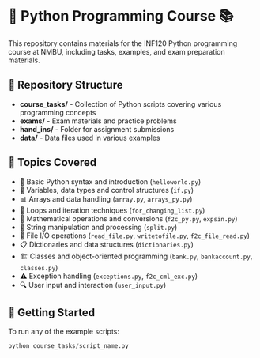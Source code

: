 # 🐍 Python Programming Course 📚

This repository contains materials for the INF120 Python programming course at NMBU, including tasks, examples, and exam preparation materials.

## 📂 Repository Structure

- **course_tasks/** - Collection of Python scripts covering various programming concepts
- **exams/** - Exam materials and practice problems
- **hand_ins/** - Folder for assignment submissions
- **data/** - Data files used in various examples

## 🧩 Topics Covered

- 🌟 Basic Python syntax and introduction (`helloworld.py`)
- 🔢 Variables, data types and control structures (`if.py`)
- 📊 Arrays and data handling (`array.py`, `arrays_py.py`)
- 🔄 Loops and iteration techniques (`for_changing_list.py`)
- 🧮 Mathematical operations and conversions (`f2c_py.py`, `expsin.py`)
- 📝 String manipulation and processing (`split.py`)
- 📂 File I/O operations (`read_file.py`, `writetofile.py`, `f2c_file_read.py`)
- 📋 Dictionaries and data structures (`dictionaries.py`)
- 🏗️ Classes and object-oriented programming (`bank.py`, `bankaccount.py`, `classes.py`)
- ⚠️ Exception handling (`exceptions.py`, `f2c_cml_exc.py`)
- 🔍 User input and interaction (`user_input.py`)

## 🚀 Getting Started

To run any of the example scripts:

```python
python course_tasks/script_name.py
